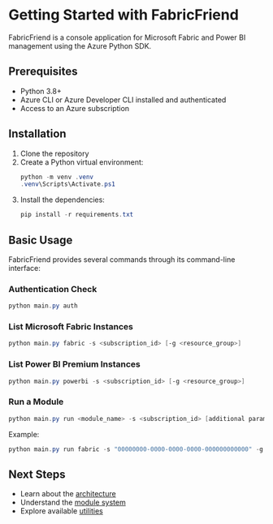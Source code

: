 # Getting Started with FabricFriend

FabricFriend is a console application for Microsoft Fabric and Power BI management using the Azure Python SDK.

## Prerequisites

- Python 3.8+
- Azure CLI or Azure Developer CLI installed and authenticated
- Access to an Azure subscription

## Installation

1. Clone the repository
2. Create a Python virtual environment:
   ```powershell
   python -m venv .venv
   .venv\Scripts\Activate.ps1
   ```
3. Install the dependencies:
   ```powershell
   pip install -r requirements.txt
   ```

## Basic Usage

FabricFriend provides several commands through its command-line interface:

### Authentication Check

```powershell
python main.py auth
```

### List Microsoft Fabric Instances

```powershell
python main.py fabric -s <subscription_id> [-g <resource_group>]
```

### List Power BI Premium Instances

```powershell
python main.py powerbi -s <subscription_id> [-g <resource_group>]
```

### Run a Module

```powershell
python main.py run <module_name> -s <subscription_id> [additional params]
```

Example:
```powershell
python main.py run fabric -s "00000000-0000-0000-0000-000000000000" -g "my-resource-group"
```

## Next Steps

- Learn about the [architecture](architecture.md)
- Understand the [module system](modules.md)
- Explore available [utilities](utilities.md)
